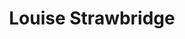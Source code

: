 ---
title: Louise Strawbridge 
linktitle: Louise Strawbridge Artist Portfolio 
description: A gallery of Art by Louise Strawbridge
#lastmod: 2023-07-05
featured_image: louisestrawbridge.png # default: first image in this directory
# featured_image on the home page is used for OpenGraph cards, etc.
showChristmasOverlay: false
# sub-galleries on list pages are sorted by date and weight (descending)
---